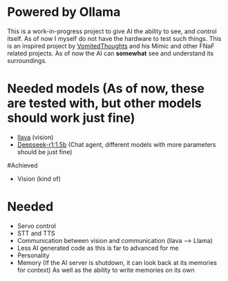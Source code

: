 # Powered by Ollama

This is a work-in-progress project to give AI the ability to see, and control itself. As of now I myself do not have the hardware to test such things.
This is an inspired project by [VomitedThoughts](https://www.youtube.com/@vomitedthoughts) and his Mimic and other FNaF related projects.
As of now the AI can **somewhat** see and understand its surroundings.

# Needed models (As of now, these are tested with, but other models should work just fine)
* [llava](https://ollama.com/library/llava) (vision)
* [Deepseek-r1:1.5b](https://ollama.com/library/deepseek-r1) (Chat agent, different models with more parameters should be just fine)

#Achieved
* Vision (kind of)

# Needed
* Servo control
* STT and TTS
* Communication between vision and communication (llava --> Llama)
* Less AI generated code as this is far to advanced for me
* Personality
* Memory (If the AI server is shutdown, it can look back at its memories for context) As well as the ability to write memories on its own
